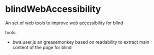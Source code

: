 # blindWebAccessibility
An set of web tools to improve web accessibility for blind

tools:

* bwa.user.js an greasemonkey based on readability to extract main content of the page for blind

